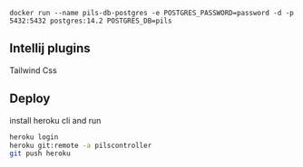 ``docker run --name pils-db-postgres -e POSTGRES_PASSWORD=password -d -p 5432:5432 postgres:14.2 POSTGRES_DB=pils``

## Intellij plugins
Tailwind Css

## Deploy 
install heroku cli and run
````bash
heroku login
heroku git:remote -a pilscontroller
git push heroku
````
